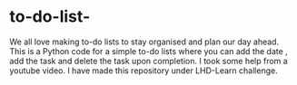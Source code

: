 # to-do-list-
We all love making to-do lists to stay organised and plan our day ahead. This is a Python code for a simple to-do lists where you can add the date , add the task and delete the task upon completion.
I took some help from a youtube video. 
I have made this repository under LHD-Learn challenge. 
